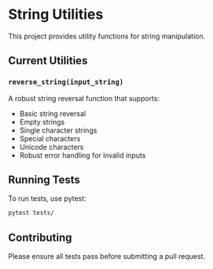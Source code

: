 # String Utilities

This project provides utility functions for string manipulation.

## Current Utilities

### `reverse_string(input_string)`

A robust string reversal function that supports:
- Basic string reversal
- Empty strings
- Single character strings
- Special characters
- Unicode characters
- Robust error handling for invalid inputs

## Running Tests

To run tests, use pytest:
```bash
pytest tests/
```

## Contributing

Please ensure all tests pass before submitting a pull request.